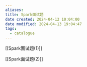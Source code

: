 ```yaml
---
aliases: 
title: Spark面试题
date created: 2024-04-12 10:04:00
date modified: 2024-04-13 19:04:47
tags:
  - catalogue
---
```

[[Spark面试题(1)]]

[[Spark面试题(2)]]